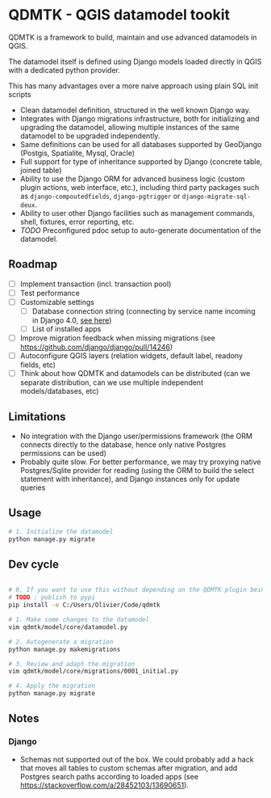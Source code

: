 # QDMTK - QGIS datamodel tookit

QDMTK is a framework to build, maintain and use advanced datamodels in QGIS.

The datamodel itself is defined using Django models loaded directly in QGIS with a dedicated python provider.

This has many advantages over a more naive approach using plain SQL init scripts
- Clean datamodel definition, structured in the well known Django way.
- Integrates with Django migrations infrastructure, both for initializing and upgrading the datamodel, allowing multiple instances of the same datamodel to be upgraded independently.
- Same definitions can be used for all databases supported by GeoDjango (Postgis, Spatialite, Mysql, Oracle)
- Full support for type of inheritance supported by Django (concrete table, joined table)
- Ability to use the Django ORM for advanced business logic (custom plugin actions, web interface, etc.), including third party packages such as `django-compoutedfields`, `django-pgtrigger` or `django-migrate-sql-deux`.
- Ability to user other Django facilities such as management commands, shell, fixtures, error reporting, etc.
- *TODO* Preconfigured pdoc setup to auto-generate documentation of the datamodel.


## Roadmap

- [ ] Implement transaction (incl. transaction pool)
- [ ] Test performance
- [ ] Customizable settings
  - [ ] Database connection string (connecting by service name incoming in Django 4.0, [see here](https://docs.djangoproject.com/en/dev/releases/4.0/#django-contrib-postgres))
  - [ ] List of installed apps
- [ ] Improve migration feedback when missing migrations (see https://github.com/django/django/pull/14246)
- [ ] Autoconfigure QGIS layers (relation widgets, default label, readony fields, etc)
- [ ] Think about how QDMTK and datamodels can be distributed (can we separate distribution, can we use multiple independent models/databases, etc)

## Limitations

- No integration with the Django user/permissions framework (the ORM connects directly to the database, hence only native Postgres permissions can be used)
- Probably quite slow. For better performance, we may try proxying native Postgres/Sqlite provider for reading (using the ORM to build the select statement with inheritance), and Django instances only for update queries


## Usage

```bash
# 1. Initialize the datamodel
python manage.py migrate
```


## Dev cycle

```bash

# 0. If you want to use this without depending on the QDMTK plugin being installed, or outside of QGIS
# TODO : publish to pypi
pip install -e C:/Users/Olivier/Code/qdmtk

# 1. Make some changes to the datamodel
vim qdmtk/model/core/datamodel.py

# 2. Autogenerate a migration
python manage.py makemigrations

# 3. Review and adapt the migration
vim qdmtk/model/core/migrations/0001_initial.py

# 4. Apply the migration
python manage.py migrate
```

## Notes

### Django

- Schemas not supported out of the box. We could probably add a hack that moves all tables to custom schemas after migration, and add Postgres search paths according to loaded apps (see https://stackoverflow.com/a/28452103/13690651).
